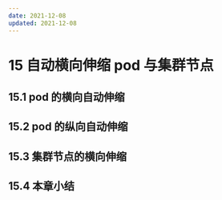 ```yaml
---
date: 2021-12-08
updated: 2021-12-08
---
```


# 15 自动横向伸缩 pod 与集群节点

## 15.1 pod 的横向自动伸缩

## 15.2 pod 的纵向自动伸缩

## 15.3 集群节点的横向伸缩

## 15.4 本章小结
